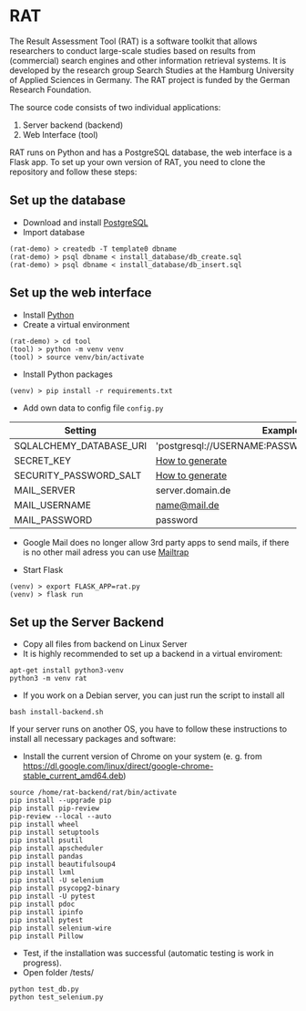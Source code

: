 # RAT

The Result Assessment Tool (RAT) is a software toolkit that allows researchers to conduct large-scale studies based on results from (commercial) search engines and other information retrieval systems. It is developed by the research group Search Studies at the Hamburg University of Applied Sciences in Germany. The RAT project is funded by the German Research Foundation.

The source code consists of two individual applications:

1. Server backend (backend)
2. Web Interface (tool)

RAT runs on Python and has a PostgreSQL database, the web interface is a Flask app.
To set up your own version of RAT, you need to clone the repository and follow these steps:

## Set up the database
- Download and install [PostgreSQL](https://www.postgresql.org/download/)
- Import database
```
(rat-demo) > createdb -T template0 dbname
(rat-demo) > psql dbname < install_database/db_create.sql
(rat-demo) > psql dbname < install_database/db_insert.sql
```

## Set up the web interface
- Install [Python](https://www.python.org/downloads/)
- Create a virtual environment
```
(rat-demo) > cd tool
(tool) > python -m venv venv
(tool) > source venv/bin/activate
```
- Install Python packages
```
(venv) > pip install -r requirements.txt
```
- Add own data to config file `config.py`

| Setting | Example |
| ---- | ---- |
| SQLALCHEMY_DATABASE_URI | 'postgresql://USERNAME:PASSWORD@SERVER/DBNAME' |
| SECRET_KEY | [How to generate](https://flask-security-too.readthedocs.io/en/stable/quickstart.html#sqlalchemy-application) |
| SECURITY_PASSWORD_SALT | [How to generate](https://flask-security-too.readthedocs.io/en/stable/quickstart.html#sqlalchemy-application) |
| MAIL_SERVER | server.domain.de |
| MAIL_USERNAME | name@mail.de |
| MAIL_PASSWORD | password |

* Google Mail does no longer allow 3rd party apps to send mails, if there is no other mail adress you can use [Mailtrap](https://mailtrap.io/)
- Start Flask
```
(venv) > export FLASK_APP=rat.py
(venv) > flask run
```

## Set up the Server Backend

- Copy all files from backend on Linux Server
- It is highly recommended to set up a backend in a virtual enviroment:
```
apt-get install python3-venv
python3 -m venv rat
```
- If you work on a Debian server, you can just run the script to install all 
```
bash install-backend.sh
```
If your server runs on another OS, you have to follow these instructions to install all necessary packages and software:
- Install the current version of Chrome on your system (e. g. from https://dl.google.com/linux/direct/google-chrome-stable_current_amd64.deb)
```
source /home/rat-backend/rat/bin/activate
pip install --upgrade pip
pip install pip-review
pip-review --local --auto
pip install wheel
pip install setuptools
pip install psutil
pip install apscheduler
pip install pandas
pip install beautifulsoup4
pip install lxml
pip install -U selenium
pip install psycopg2-binary
pip install -U pytest
pip install pdoc
pip install ipinfo
pip install pytest
pip install selenium-wire
pip install Pillow
```
- Test, if the installation was successful (automatic testing is work in progress).
- Open folder /tests/
```
python test_db.py
python test_selenium.py
```
